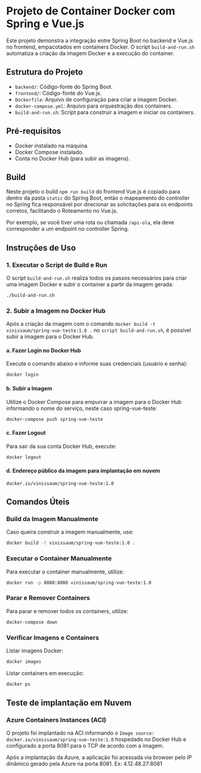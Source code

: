 # Projeto de Container Docker com Spring e Vue.js

Este projeto demonstra a integração entre Spring Boot no backend e Vue.js no frontend, empacotados em containers Docker. O script `build-and-run.sh` automatiza a criação da imagem Docker e a execução do container.

## Estrutura do Projeto

- `backend/`: Código-fonte do Spring Boot.
- `frontend/`: Código-fonte do Vue.js.
- `Dockerfile`: Arquivo de configuração para criar a imagem Docker.
- `docker-compose.yml`: Arquivo para orquestração dos containers.
- `build-and-run.sh`: Script para construir a imagem e iniciar os containers.

## Pré-requisitos

- Docker instalado na máquina.
- Docker Compose instalado.
- Conta no Docker Hub (para subir as imagens).

## Build
Neste projeto o build `npm run build` do frontend Vue.js é copiado para dentro da pasta `static` do Spring Boot, então o mapeamento do controller no Spring fica responsável por direcionar as solicitações para os endpoints corretos, facilitando o Roteamento no Vue.js.

Por exemplo, se você tiver uma rota ou chamada `/api-ola`, ela deve corresponder a um endpoint no controller Spring.

## Instruções de Uso

### 1. Executar o Script de Build e Run

O script `build-and-run.sh` realiza todos os passos necessários para criar uma imagem Docker e subir o container a partir da imagem gerada:

```sh
./build-and-run.sh
```

### 2. Subir a Imagem no Docker Hub

Após a criação da imagem com o comando `docker build -t vinissaum/spring-vue-teste:1.0 .` no `script build-and-run.sh`, é possível subir a imagem para o Docker Hub.

#### a. Fazer Login no Docker Hub
Execute o comando abaixo e informe suas credenciais (usuário e senha):

```sh
docker login
```

#### b. Subir a Imagem
Utilize o Docker Compose para empurrar a imagem para o Docker Hub informando o nome do serviço, neste caso spring-vue-teste:

```sh
docker-compose push spring-vue-teste
```

#### c. Fazer Logout

Para sair da sua conta Docker Hub, execute:
```sh
docker logout
```

#### d. Endereço público da imagem para implantação em nuvem
`docker.io/vinissaum/spring-vue-teste:1.0`

## Comandos Úteis

### Build da Imagem Manualmente

Caso queira construir a imagem manualmente, use:
```sh
docker build -t vinissaum/spring-vue-teste:1.0 .
```

### Executar o Container Manualmente

Para executar o container manualmente, utilize:
```sh
docker run -p 8080:8080 vinissaum/spring-vue-teste:1.0
```

### Parar e Remover Containers

Para parar e remover todos os containers, utilize:
```sh
docker-compose down
```

### Verificar Imagens e Containers

Listar imagens Docker:
```sh
docker images
```

Listar containers em execução:
```sh
docker ps
```
## Teste de implantação em Nuvem

### Azure Containers Instances (ACI) 

O projeto foi implantado na ACI informando o `Image source: docker.io/vinissaum/spring-vue-teste:1.0` hospedado no Docker Hub e configurado a porta 8081 para o TCP de acordo com a imagem.

Após a implantação da Azure, a aplicação foi acessada via browser pelo IP dinâmico gerado pela Azure na porta 8081. Ex: 4.12.48.27:8081
